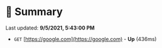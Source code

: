 # 📖 Summary
Last updated: **9/5/2021, 5:43:00 PM**

- `GET` [https://google.com](https://google.com) - **Up** (436ms)
